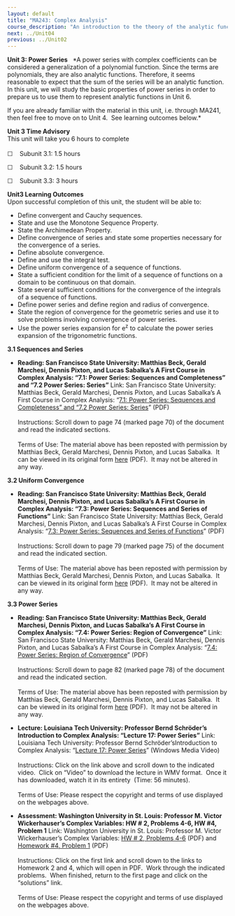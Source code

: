 ```yaml
---
layout: default
title: "MA243: Complex Analysis"
course_description: "An introduction to the theory of the analytic functions of a complex variable."
next: ../Unit04
previous: ../Unit02
---
```

**Unit 3: Power Series** <span id="3"></span> 
*A power series with complex coefficients can be considered a
generalization of a polynomial function. Since the terms are
polynomials, they are also analytic functions. Therefore, it seems
reasonable to expect that the sum of the series will be an analytic
function.  In this unit, we will study the basic properties of power
series in order to prepare us to use them to represent analytic
functions in Unit 6.  
  
 If you are already familiar with the material in this unit, i.e.
through MA241, then feel free to move on to Unit 4.  See learning
outcomes below.*

**Unit 3 Time Advisory**  
This unit will take you 6 hours to complete  
    
 ☐    Subunit 3.1: 1.5 hours  
  
 ☐    Subunit 3.2: 1.5 hours  
  
 ☐    Subunit 3.3: 3 hours

**Unit3 Learning Outcomes**  
Upon successful completion of this unit, the student will be able to:  
-   Define convergent and Cauchy sequences.
-   State and use the Monotone Sequence Property.
-   State the Archimedean Property.
-   Define convergence of series and state some properties necessary for
    the convergence of a series.
-   Define absolute convergence.
-   Define and use the integral test.
-   Define uniform convergence of a sequence of functions.
-   State a sufficient condition for the limit of a sequence of
    functions on a domain to be continuous on that domain.
-   State several sufficient conditions for the convergence of the
    integrals of a sequence of functions.
-   Define power series and define region and radius of convergence.
-   State the region of convergence for the geometric series and use it
    to solve problems involving convergence of power series.
-   Use the power series expansion for e<sup>z</sup> to calculate the
    power series expansion of the trigonometric functions.

**3.1 Sequences and Series** <span id="3.1"></span> 
-   **Reading: San Francisco State University: Matthias Beck, Gerald
    Marchesi, Dennis Pixton, and Lucas Sabalka’s A First Course in
    Complex Analysis: “7.1: Power Series: Sequences and Completeness”
    and “7.2 Power Series: Series”**
    Link: San Francisco State University: Matthias Beck, Gerald
    Marchesi, Dennis Pixton, and Lucas Sabalka’s A First Course in
    Complex Analysis: “[7.1: Power Series: Sequences and Completeness”
    and “7.2 Power Series:
    Series](http://www.saylor.org/site/wp-content/uploads/2012/01/complex.pdf)”
    (PDF)  
        
     Instructions: Scroll down to page 74 (marked page 70) of the
    document and read the indicated sections.   
        
     Terms of Use: The material above has been reposted with permission
    by Matthias Beck, Gerald Marchesi, Dennis Pixton, and Lucas Sabalka.
     It can be viewed in its original form
    [here](http://math.sfsu.edu/beck/complex.html) (PDF).  It may not be
    altered in any way.

**3.2 Uniform Convergence** <span id="3.2"></span> 
-   **Reading: San Francisco State University: Matthias Beck, Gerald
    Marchesi, Dennis Pixton, and Lucas Sabalka’s A First Course in
    Complex Analysis: “7.3: Power Series: Sequences and Series of
    Functions”**
    Link: San Francisco State University: Matthias Beck, Gerald
    Marchesi, Dennis Pixton, and Lucas Sabalka’s A First Course in
    Complex Analysis: “[7.3: Power Series: Sequences and Series of
    Functions](http://www.saylor.org/site/wp-content/uploads/2012/01/complex.pdf)”
    (PDF)  
        
     Instructions: Scroll down to page 79 (marked page 75) of the
    document and read the indicated section.   
        
     Terms of Use: The material above has been reposted with permission
    by Matthias Beck, Gerald Marchesi, Dennis Pixton, and Lucas Sabalka.
     It can be viewed in its original form
    [here](http://math.sfsu.edu/beck/complex.html) (PDF).  It may not be
    altered in any way.

**3.3 Power Series** <span id="3.3"></span> 
-   **Reading: San Francisco State University: Matthias Beck, Gerald
    Marchesi, Dennis Pixton, and Lucas Sabalka’s A First Course in
    Complex Analysis: “7.4: Power Series: Region of Convergence”**
    Link: San Francisco State University: Matthias Beck, Gerald
    Marchesi, Dennis Pixton, and Lucas Sabalka’s A First Course in
    Complex Analysis: “[7.4: Power Series: Region of
    Convergence](http://www.saylor.org/site/wp-content/uploads/2012/01/complex.pdf)”
    (PDF)  
        
     Instructions: Scroll down to page 82 (marked page 78) of the
    document and read the indicated section.   
        
     Terms of Use: The material above has been reposted with permission
    by Matthias Beck, Gerald Marchesi, Dennis Pixton, and Lucas Sabalka.
     It can be viewed in its original form
    [here](http://math.sfsu.edu/beck/complex.html) (PDF).  It may not be
    altered in any way.

-   **Lecture: Louisiana Tech University: Professor Bernd Schröder’s
    Introduction to Complex Analysis: “Lecture 17: Power Series”**
    Link: Louisiana Tech University: Professor Bernd
    Schröder’sIntroduction to Complex Analysis: “[Lecture 17: Power
    Series](http://www2.latech.edu/%7Eschroder/comp_var_videos.htm)”
    (Windows Media Video)  
        
     Instructions: Click on the link above and scroll down to the
    indicated video.  Click on “Video” to download the lecture in WMV
    format.  Once it has downloaded, watch it in its entirety  (Time: 56
    minutes).  
        
     Terms of Use: Please respect the copyright and terms of use
    displayed on the webpages above.

-   **Assessment: Washington University in St. Louis: Professor M.
    Victor Wickerhauser’s Complex Variables: HW \# 2, Problems 4-6, HW
    \#4, Problem 1**
    Link: Washington University in St. Louis: Professor M. Victor
    Wickerhauser’s Complex Variables: [HW \# 2, Problems
    4-6](http://www.math.wustl.edu/%7Evictor/classes/ma416/) (PDF) and
    [Homework \#4, Problem
    1](http://www.math.wustl.edu/%7Evictor/classes/ma416/) (PDF)  
        
     Instructions: Click on the first link and scroll down to the links
    to Homework 2 and 4, which will open in PDF.  Work through the
    indicated problems.  When finished, return to the first page and
    click on the “solutions” link.   
        
     Terms of Use: Please respect the copyright and terms of use
    displayed on the webpages above.


